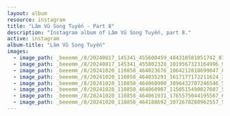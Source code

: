 ```yaml
---
layout: album
resource: instagram
title: "Lâm Vũ Song Tuyến - Part 8"
description: "Instagram album of Lâm Vũ Song Tuyến, part 8."
active: instagram
album-title: "Lâm Vũ Song Tuyến"
images:
  - image_path: _beeemm_/8/20240817_145341_455600459_484318581051742_8741707604689987883_n.jpg
  - image_path: _beeemm_/8/20240817_145341_455802328_1019567323164996_9116080249183413975_n.jpg
  - image_path: _beeemm_/8/20241020_110858_464023676_1064212818699047_8773407045539693247_n.jpg
  - image_path: _beeemm_/8/20241020_110858_464035291_1617177172211624_3309937252164827119_n.jpg
  - image_path: _beeemm_/8/20241020_110858_464060900_3896432707246546_5044614346875337163_n.jpg
  - image_path: _beeemm_/8/20241020_110858_464060907_1150515490027607_5122734041802296469_n.jpg
  - image_path: _beeemm_/8/20241020_110858_464061931_1765575044195567_6616146775590587683_n.jpg
  - image_path: _beeemm_/8/20241020_110858_464188692_1072678280962557_5624320143622992635_n.jpg
---
```

